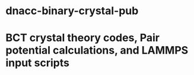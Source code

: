 # dnacc-binary-crystal-pub

# BCT crystal theory codes, Pair potential calculations, and LAMMPS input scripts
